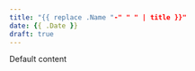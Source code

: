 ```yaml
---
title: "{{ replace .Name "-" " " | title }}"
date: {{ .Date }}
draft: true
---
```

<p>Default content</p>